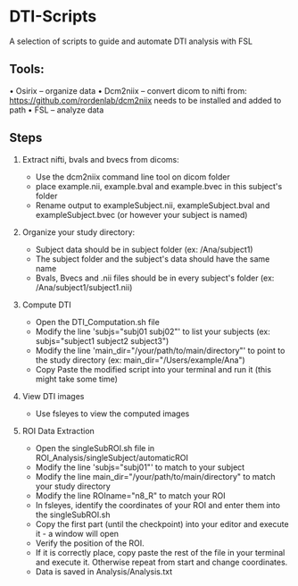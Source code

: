 # DTI-Scripts
A selection of scripts to guide and automate DTI analysis with FSL

## Tools:
•	Osirix – organize data
•	Dcm2niix – convert dicom to nifti
    from: https://github.com/rordenlab/dcm2niix
    needs to be installed and added to path
•	FSL – analyze data

## Steps

1. Extract nifti, bvals and bvecs from dicoms: 
    - Use the dcm2niix command line tool on dicom folder
    - place example.nii, example.bval and example.bvec in this subject's folder
    - Rename output to exampleSubject.nii, exampleSubject.bval and exampleSubject.bvec (or however your subject is named)

2. Organize your study directory:
    - Subject data should be in subject folder (ex: /Ana/subject1)
    - The subject folder and the subject's data should have the same name
    - Bvals, Bvecs and .nii files should be in every subject's folder (ex: /Ana/subject1/subject1.nii)

3. Compute DTI
    - Open the DTI_Computation.sh file
    - Modify the line 'subjs="subj01 subj02"' to list your subjects (ex: subjs="subject1 subject2 subject3")
    - Modify the line 'main_dir="/your/path/to/main/directory"' to point to the study directory (ex: main_dir="/Users/example/Ana")
    - Copy Paste the modified script into your terminal and run it (this might take some time)

4. View DTI images
    - Use fsleyes to view the computed images

4. ROI Data Extraction
    - Open the singleSubROI.sh file in ROI_Analysis/singleSubject/automaticROI
    - Modify the line 'subjs="subj01"' to match to your subject
    - Modify the line main_dir="/your/path/to/main/directory" to match your study directory
    - Modify the line ROIname="n8_R" to match your ROI
    - In fsleyes, identify the coordinates of your ROI and enter them into the singleSubROI.sh 
    - Copy the first part (until the checkpoint) into your editor and execute it - a window will open
    - Verify the position of the ROI. 
    - If it is correctly place, copy paste the rest of the file in your terminal and execute it. Otherwise repeat from start and change coordinates.
    - Data is saved in Analysis/Analysis.txt

